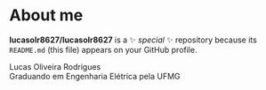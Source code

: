 # About me


**lucasolr8627/lucasolr8627** is a ✨ _special_ ✨ repository because its `README.md` (this file) appears on your GitHub profile.

Lucas Oliveira Rodrigues<br>
Graduando em Engenharia Elétrica pela UFMG

